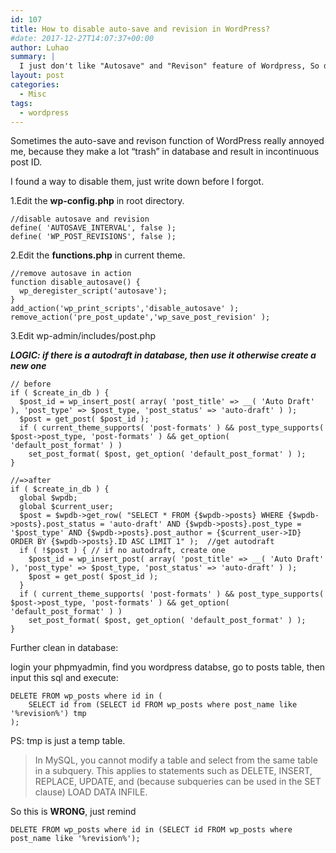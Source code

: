```yaml
---
id: 107
title: How to disable auto-save and revision in WordPress?
#date: 2017-12-27T14:07:37+00:00
author: Luhao
summary: |
  I just don't like "Autosave" and "Revison" feature of Wordpress, So do you? Let's kick them out of our website!
layout: post
categories:
  - Misc
tags:
  - wordpress
---
```


Sometimes the auto-save and revison function of WordPress really annoyed me, because they make a lot &#8220;trash&#8221; in database and result in incontinuous post ID.

I found a way to disable them, just write down before I forgot.

1.Edit the **wp-config.php** in root directory.

<pre class="line-numbers prism-highlight" data-start="1"><code class="language-php">//disable autosave and revision
define( 'AUTOSAVE_INTERVAL', false );
define( 'WP_POST_REVISIONS', false );
</code></pre>

2.Edit the **functions.php** in current theme.

<pre class="line-numbers prism-highlight" data-start="1"><code class="language-php">//remove autosave in action
function disable_autosave() {
  wp_deregister_script('autosave');
}
add_action('wp_print_scripts','disable_autosave' );
remove_action('pre_post_update','wp_save_post_revision' );
</code></pre>

3.Edit wp-admin/includes/post.php

**_LOGIC: if there is a autodraft in database, then use it otherwise create a new one_**

<pre class="line-numbers prism-highlight" data-start="1"><code class="language-php">// before
if ( $create_in_db ) {
  $post_id = wp_insert_post( array( 'post_title' =&gt; __( 'Auto Draft' ), 'post_type' =&gt; $post_type, 'post_status' =&gt; 'auto-draft' ) );
  $post = get_post( $post_id );
  if ( current_theme_supports( 'post-formats' ) && post_type_supports( $post-&gt;post_type, 'post-formats' ) && get_option( 'default_post_format' ) )
    set_post_format( $post, get_option( 'default_post_format' ) );
}

//=&gt;after
if ( $create_in_db ) {
  global $wpdb;
  global $current_user;
  $post = $wpdb-&gt;get_row( "SELECT * FROM {$wpdb-&gt;posts} WHERE {$wpdb-&gt;posts}.post_status = 'auto-draft' AND {$wpdb-&gt;posts}.post_type = '$post_type' AND {$wpdb-&gt;posts}.post_author = {$current_user-&gt;ID} ORDER BY {$wpdb-&gt;posts}.ID ASC LIMIT 1" );  //get autodraft
  if ( !$post ) { // if no autodraft, create one
    $post_id = wp_insert_post( array( 'post_title' =&gt; __( 'Auto Draft' ), 'post_type' =&gt; $post_type, 'post_status' =&gt; 'auto-draft' ) );
    $post = get_post( $post_id );
  }
  if ( current_theme_supports( 'post-formats' ) && post_type_supports( $post-&gt;post_type, 'post-formats' ) && get_option( 'default_post_format' ) )
    set_post_format( $post, get_option( 'default_post_format' ) );
}
</code></pre>

Further clean in database:

login your phpmyadmin, find you wordpress databse, go to posts table, then input this sql and execute:

<pre class="line-numbers prism-highlight" data-start="1"><code class="language-sql">DELETE FROM wp_posts where id in (
    SELECT id from (SELECT id FROM wp_posts where post_name like '%revision%') tmp
);
</code></pre>

PS: tmp is just a temp table.

> In MySQL, you cannot modify a table and select from the same table in a subquery. This applies to statements such as DELETE, INSERT, REPLACE, UPDATE, and (because subqueries can be used in the SET clause) LOAD DATA INFILE.

So this is **WRONG**, just remind

<pre class="line-numbers prism-highlight" data-start="1"><code class="language-sql">DELETE FROM wp_posts where id in (SELECT id FROM wp_posts where post_name like '%revision%');
</code></pre>

